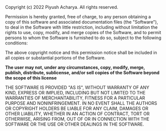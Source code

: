 Copyright (c) 2022 Piyush Acharya. All rights reserved.

Permission is hereby granted, free of charge, to any person obtaining a copy
of this software and associated documentation files (the "Software"), to deal
in the Software with little restriction, including without limitation the rights
to use, copy, modify, and merge copies of the Software, and to permit persons to whom the Software is
furnished to do so, subject to the following conditions:

The above copyright notice and this permission notice shall be included in all
copies or substantial portions of the Software.

**The user may not, under any circumstances, copy, modify, merge, publish, distribute, sublicense, and/or sell copies of the Software beyond the scope of this license**

THE SOFTWARE IS PROVIDED "AS IS", WITHOUT WARRANTY OF ANY KIND, EXPRESS OR
IMPLIED, INCLUDING BUT NOT LIMITED TO THE WARRANTIES OF MERCHANTABILITY,
FITNESS FOR A PARTICULAR PURPOSE AND NONINFRINGEMENT. IN NO EVENT SHALL THE
AUTHORS OR COPYRIGHT HOLDERS BE LIABLE FOR ANY CLAIM, DAMAGES OR OTHER
LIABILITY, WHETHER IN AN ACTION OF CONTRACT, TORT OR OTHERWISE, ARISING FROM,
OUT OF OR IN CONNECTION WITH THE SOFTWARE OR THE USE OR OTHER DEALINGS IN THE
SOFTWARE.
